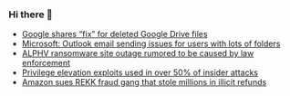 ### Hi there 👋

<!--START_SECTION:feed-->
* [Google shares “fix” for deleted Google Drive files](https://www.bleepingcomputer.com/news/google/google-shares-fix-for-deleted-google-drive-files/)
* [Microsoft: Outlook email sending issues for users with lots of folders](https://www.bleepingcomputer.com/news/microsoft/microsoft-outlook-email-sending-issues-for-users-with-lots-of-folders/)
* [ALPHV ransomware site outage rumored to be caused by law enforcement](https://www.bleepingcomputer.com/news/security/alphv-ransomware-site-outage-rumored-to-be-caused-by-law-enforcement/)
* [Privilege elevation exploits used in over 50% of insider attacks](https://www.bleepingcomputer.com/news/security/privilege-elevation-exploits-used-in-over-50-percent-of-insider-attacks/)
* [Amazon sues REKK fraud gang that stole millions in illicit refunds](https://www.bleepingcomputer.com/news/security/amazon-sues-rekk-fraud-gang-that-stole-millions-in-illicit-refunds/)
<!--END_SECTION:feed-->

<!--
**frankenk/frankenk** is a ✨ _special_ ✨ repository because its `README.md` (this file) appears on your GitHub profile.

Here are some ideas to get you started:

- 🔭 I’m currently working on ...
- 🌱 I’m currently learning ...
- 👯 I’m looking to collaborate on ...
- 🤔 I’m looking for help with ...
- 💬 Ask me about ...
- 📫 How to reach me: ...
- 😄 Pronouns: ...
- ⚡ Fun fact: ...
-->



